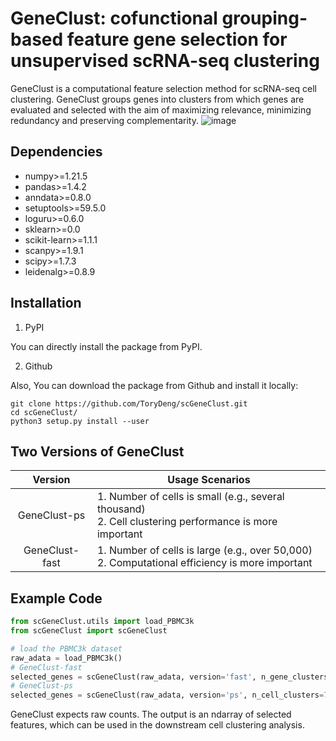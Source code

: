 # **GeneClust**: cofunctional grouping-based feature gene selection for unsupervised scRNA-seq clustering
GeneClust is a computational feature selection method for scRNA-seq cell clustering. GeneClust groups genes into clusters from which genes are evaluated and selected with the aim of maximizing relevance, minimizing redundancy and preserving complementarity. 
![image](https://github.com/ToryDeng/scGeneClust/blob/main/docs/images/workflow.png)
## Dependencies
- numpy>=1.21.5
- pandas>=1.4.2
- anndata>=0.8.0
- setuptools>=59.5.0
- loguru>=0.6.0
- sklearn>=0.0
- scikit-learn>=1.1.1
- scanpy>=1.9.1
- scipy>=1.7.3
- leidenalg>=0.8.9
## Installation
1. PyPI

You can directly install the package from PyPI.


2. Github

Also, You can download the package from Github and install it locally:
```
git clone https://github.com/ToryDeng/scGeneClust.git
cd scGeneClust/
python3 setup.py install --user
```
## Two Versions of GeneClust
| **Version** | **Usage Scenarios** |
|   :----:   |   --------   |
|  GeneClust-ps | 1. Number of cells is small (e.g., several thousand) <br> 2. Cell clustering performance is more important  |
|  GeneClust-fast   |    1. Number of cells is large (e.g., over 50,000) <br> 2. Computational efficiency is more important   |
## Example Code
```python
from scGeneClust.utils import load_PBMC3k
from scGeneClust import scGeneClust

# load the PBMC3k dataset
raw_adata = load_PBMC3k()
# GeneClust-fast
selected_genes = scGeneClust(raw_adata, version='fast', n_gene_clusters=200, random_stat=2022, verbosity=2)
# GeneClust-ps
selected_genes = scGeneClust(raw_adata, version='ps', n_cell_clusters=7, scale=1000, top_percent_relevance=5, random_stat=2022, verbosity=2)
```
GeneClust expects raw counts. The output is an ndarray of selected features, which can be used in the downstream cell clustering analysis.


